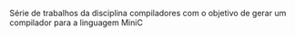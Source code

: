 Série de trabalhos da disciplina compiladores com o objetivo de gerar um compilador para a linguagem  MiniC